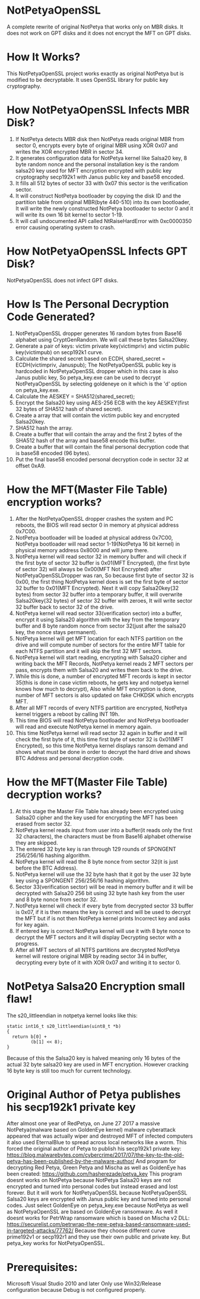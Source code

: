 # NotPetyaOpenSSL

A complete rewrite of original NotPetya that works only on MBR disks.
It does not work on GPT disks and it does not encrypt the MFT on GPT disks.

# How It Works?

This NotPetyaOpenSSL project works exactly as original NotPetya but is modified to be decryptable.
It uses OpenSSL library for public key cryptography.

# How NotPetyaOpenSSL Infects MBR Disk?

1. If NotPetya detects MBR disk then NotPetya reads original MBR from sector 0, encrypts every byte of original MBR using
XOR 0x07 and writes the XOR encrypted MBR in sector 34.
2. It generates configuration data for NotPetya kernel like Salsa20 key, 8 byte random nonce and the personal installation key
is the random salsa20 key used for MFT encryption encrypted with public key cryptography secp192k1 with Janus public key
and base58 encoded.
3. It fills all 512 bytes of sector 33 with 0x07 this sector is the verification sector.
4. It will construct NotPetya bootloader by copying the disk ID and the partition table from original MBR(byte 440-510)
into its own bootloader, It will write the newly constructed NotPetya bootloader to sector 0 and it will write its own
16 bit kernel to sector 1-19.
5. It will call undocumented API called NtRaiseHardError with 0xc0000350 error causing operating system to crash.

# How NotPetyaOpenSSL Infects GPT Disk?

NotPetyaOpenSSL does not infect GPT disks.

# How Is The Personal Decryption Code Generated?

1. NotPetyaOpenSSL dropper generates 16 random bytes from Base16 alphabet using CryptGenRandom.
We will call these bytes Salsa20key.
2. Generate a pair of keys: victim private key(victimpriv) and victim public key(victimpub) on secp192k1 curve.
3. Calculate the shared secret based on ECDH, shared_secret = ECDH(victimpriv, Januspub);
The NotPetyaOpenSSL public key is hardcoded in NotPetyaOpenSSL dropper which in this case is also Janus public key,
So petya_key.exe can be used to decrypt NotPetyaOpenSSL by selecting goldeneye on it which is the 'd' option on petya_key.exe.
4. Calculate the AESKEY = SHA512(shared_secret);
5. Encrypt the Salsa20 key using AES-256 ECB with the key AESKEY(first 32 bytes of SHA512 hash of shared secret).
6. Create a array that will contain the victim public key and encrypted Salsa20key.
7. SHA512 hash the array.
8. Create a buffer that will contain the array and the first 2 bytes of the SHA512 hash of the array and base58 encode this buffer.
9. Create a buffer that will contain the final personal decryption code that is base58 encoded (96 bytes).
11. Put the final base58 encoded personal decryption code in sector 32 at offset 0xA9.

# How the MFT(Master File Table) encryption works?
1. After the NotPetyaOpenSSL dropper crashes the system and PC reboots, the BIOS
will read sector 0 in memory at physical address 0x7C00.
2. NotPetya bootloader will be loaded at physical address 0x7C00, NotPetya bootloader will read sector 1-19(NotPetya 16 bit kernel)
in physical memory address 0x8000 and will jump there.
3. NotPetya kernel will read sector 32 in memory buffer and will check if the first byte of sector 32 buffer is 0x01(MFT Encrypted),
(the first byte of sector 32) will always be 0x00(MFT Not Encrypted) after NotPetyaOpenSSLDropper was ran,
So because first byte of sector 32 is 0x00, the first thing NotPetya kernel does is set the first byte of sector 32 buffer to 0x01(MFT Encrypted).
Next it will copy Salsa20key(32 bytes) from sector 32 buffer into a temporary buffer, it will overwrite Salsa20key(32 bytes) of sector 32 buffer with zeroes,
It will write sector 32 buffer back to sector 32 of the drive.
4. NotPetya kernel will read sector 33(verification sector) into a buffer, encrypt it using Salsa20 algorithm with the key from the temporary buffer and
8 byte random nonce from sector 32(just after the salsa20 key, the nonce stays permanent).
5. NotPetya kernel will get MFT location for each NTFS partition on the drive and will compute number of sectors for the entire MFT table for each NTFS partition and it will skip the first 32 MFT sectors.
6. NotPetya kernel will start reading, encrypting with Salsa20 cipher and writing back the MFT Records, NotPetya kernel reads 2 MFT sectors per pass, encrypts them with Salsa20
and writes them back to the drive.
7. While this is done, a number of encrypted MFT records is kept in sector 35(this is done in case victim reboots, he gets key and notpetya kernel knows how much to decrypt),
Also while MFT encryption is done, number of MFT sectors is also updated on fake CHKDSK which encrypts MFT.
8. After all MFT records of every NTFS partition are encrypted, NotPetya kernel triggers a reboot by calling INT 19h.
9. This time BIOS will read NotPetya bootloader and NotPetya bootloader will read and execute NotPetya kernel in memory again.
10. This time NotPetya kernel will read sector 32 again in buffer and it will check the first byte of it, this time first byte of sector 32 is 0x01(MFT Encrypted),
so this time NotPetya kernel displays ransom demand and shows what must be done in order to decrypt the hard drive and shows BTC Address and personal decryption code.

# How the MFT(Master File Table) decryption works?
1. At this stage the Master File Table has already been encrypted using Salsa20 cipher and the key used for encrypting the MFT has been erased from sector 32.
2. NotPetya kernel reads input from user into a buffer(it reads only the first 32 characters),
the characters must be from Base16 alphabet otherwise they are skipped.
3. The entered 32 byte key is ran through 129 rounds of SPONGENT 256/256/16 hashing algorithm.
4. NotPetya kernel will read the 8 byte nonce from sector 32(it is just before the BTC Address).
5. NotPetya kernel will use the 32 byte hash that it got by the user 32 byte key using a SPONGENT 256/256/16 hashing algorithm.
6. Sector 33(verification sector) will be read in memory buffer and it will be decrypted with Salsa20 256 bit using 32 byte hash key from the user and 8 byte nonce from sector 32.
7. NotPetya kernel will check if every byte from decrypted sector 33 buffer is 0x07, if it is then means the key is correct and will be used to decrypt the MFT but if is not
then NotPetya kernel prints Incorrect key and asks for key again.
8. If entered key is correct NotPetya kernel will use it with 8 byte nonce to decrypt the MFT sectors and it will display Decrypting sector with a progress.
9. After all MFT sectors of all NTFS partitions are decrypted NotPetya kernel will restore original MBR by reading sector 34 in buffer, decrypting every byte of it with XOR 0x07
and writing it to sector 0.

# NotPetya Salsa20 Encryption small flaw!
The s20_littleendian in notpetya kernel looks like this:

```
static int16_t s20_littleendian(uint8_t *b)
{
  return b[0] +
         (b[1] << 8);
}
```

Because of this the Salsa20 key is halved meaning only 16 bytes of the actual 32 byte salsa20 key are used in MFT encryption.
However cracking 16 byte key is still too much for current technology.

# Original Author of Petya publishes his secp192k1 private key
After almost one year of RedPetya, on June 27 2017 a massive NotPetya(malware based on GoldenEye kernel) malware cyberattack appeared
that was actually wiper and destroyed MFT of infected computers it also used EternalBlue to spread across local networks like a worm.
This forced the original author of Petya to publish his secp192k1 private key:
https://blog.malwarebytes.com/cybercrime/2017/07/the-key-to-the-old-petya-has-been-published-by-the-malware-author/
And program for decrypting Red Petya, Green Petya and Mischa as well as GoldenEye has been created:
https://github.com/hasherezade/petya_key
This program doesnt works on NotPetya because NotPetya Salsa20 keys are not encrypted and turned into personal codes but instead erased and lost forever.
But it will work for NotPetyaOpenSSL because NotPetyaOpenSSL Salsa20 keys are encrypted with Janus public key and turned into personal codes.
Just select GoldenEye on petya_key.exe because NotPetya as well as NotPetyaOpenSSL are based on GoldenEye ransomware.
As well it doesnt works for PetrWrap ransomware which is based on Mischa v2 DLL:
https://securelist.com/petrwrap-the-new-petya-based-ransomware-used-in-targeted-attacks/77762/
Because they choose different curve prime192v1 or secp192r1 and they use their own public and private key.
But petya_key works for NotPetyaOpenSSL.

# Prerequisites:

Microsoft Visual Studio 2010 and later Only use Win32/Release configuration because Debug is not configured properly.
